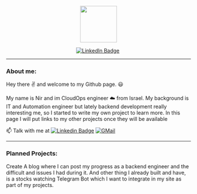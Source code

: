 <p align="center"><img src="https://media.giphy.com/media/RbDKaczqWovIugyJmW/giphy.gif" width="100"/></p>
<p align="center"> <a href="https://www.linkedin.com/in/nir-vaknin-85736289"><img src="https://img.shields.io/badge/-LinkedIn-blue?logo=linkedin&logoColor=white" alt="LinkedIn Badge"/></a>
<img src="https://komarev.com/ghpvc/?username=vaknir&style=flat-square&color=green" alt=""/></p>

---

### About me:

Hey there :v: and welcome to my Github page.  :smiley:

My name is Nir and im CloudOps engineer :cloud: from Israel.
My background is IT and Automation engineer but lately backend development really interesting me, so I started to write my own project to learn more. In this page I will put links to my other projects once they will be available

:mailbox: Talk with me at [![Linkedin Badge](https://img.shields.io/badge/-LinkedIn-blue?logo=linkedin&logoColor=white)](https://www.linkedin.com/in/nir-vaknin-85736289)
[![GMail](https://img.shields.io/badge/-Mail-red?logo=gmail&logoColor=white)](mailto:bit.nir@gmail.com)

---

### Planned Projects:

Create A blog where I can post my progress as a backend engineer and the difficult and issues I had during it. And other thing I already built and have, is a stocks watching Telegram Bot which I want to integrate in my site as part of my projects.
